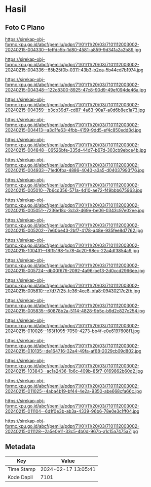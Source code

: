 # Hasil

## Foto C Plano

https://sirekap-obj-formc.kpu.go.id/abcf/pemilu/pdpr/71/01/11/20/03/7101112003002-20240215-004330--feffdc5b-1d80-4581-a859-9d341a2a2b89.jpg

https://sirekap-obj-formc.kpu.go.id/abcf/pemilu/pdpr/71/01/11/20/03/7101112003002-20240215-004336--65b25f0b-0311-43b3-b2ea-5b44cd7b1974.jpg

https://sirekap-obj-formc.kpu.go.id/abcf/pemilu/pdpr/71/01/11/20/03/7101112003002-20240215-004348--122c8300-8925-47c8-90d9-49ef094de46a.jpg

https://sirekap-obj-formc.kpu.go.id/abcf/pemilu/pdpr/71/01/11/20/03/7101112003002-20240215-004359--b3cb39d7-cd87-4a63-90a7-a0d6b8ec1a73.jpg

https://sirekap-obj-formc.kpu.go.id/abcf/pemilu/pdpr/71/01/11/20/03/7101112003002-20240215-004413--a3d1fe63-4fbb-4159-9dd5-ef4c850edd3d.jpg

https://sirekap-obj-formc.kpu.go.id/abcf/pemilu/pdpr/71/01/11/20/03/7101112003002-20240215-004848--06526bfe-335d-44d7-b67d-303cb9ebce4b.jpg

https://sirekap-obj-formc.kpu.go.id/abcf/pemilu/pdpr/71/01/11/20/03/7101112003002-20240215-004933--71ed0fba-4886-4040-a3a5-d04037993f76.jpg

https://sirekap-obj-formc.kpu.go.id/abcf/pemilu/pdpr/71/01/11/20/03/7101112003002-20240215-005010--7b6cd356-571a-4d10-ae72-f49bbb675963.jpg

https://sirekap-obj-formc.kpu.go.id/abcf/pemilu/pdpr/71/01/11/20/03/7101112003002-20240215-005051--7236e18c-3cb3-469e-be06-0343c97e02ee.jpg

https://sirekap-obj-formc.kpu.go.id/abcf/pemilu/pdpr/71/01/11/20/03/7101112003002-20240215-005202--7e60be43-2bf7-4178-a48e-935fee8d7762.jpg

https://sirekap-obj-formc.kpu.go.id/abcf/pemilu/pdpr/71/01/11/20/03/7101112003002-20240215-100431--f8ff5198-1c78-4c20-98ec-22a4df3854a9.jpg

https://sirekap-obj-formc.kpu.go.id/abcf/pemilu/pdpr/71/01/11/20/03/7101112003002-20240215-005724--db00f679-2092-4a96-be13-2d0ccd2966ee.jpg

https://sirekap-obj-formc.kpu.go.id/abcf/pemilu/pdpr/71/01/11/20/03/7101112003002-20240215-005810--e7d77f25-fc36-4ec8-bfa8-09430217c2fb.jpg

https://sirekap-obj-formc.kpu.go.id/abcf/pemilu/pdpr/71/01/11/20/03/7101112003002-20240215-005835--60878b2a-5114-4828-9b5c-b9d2c827c254.jpg

https://sirekap-obj-formc.kpu.go.id/abcf/pemilu/pdpr/71/01/11/20/03/7101112003002-20240215-010026--163f1095-7050-4273-bb4f-e0e6197608f1.jpg

https://sirekap-obj-formc.kpu.go.id/abcf/pemilu/pdpr/71/01/11/20/03/7101112003002-20240215-010135--de164716-32a4-49fa-af68-2029cb09d802.jpg

https://sirekap-obj-formc.kpu.go.id/abcf/pemilu/pdpr/71/01/11/20/03/7101112003002-20240215-103843--ac1a2436-1b6c-409b-85f7-0169862b60d2.jpg

https://sirekap-obj-formc.kpu.go.id/abcf/pemilu/pdpr/71/01/11/20/03/7101112003002-20240215-011025--4aba4b19-bf44-4e2a-9350-abe668cfa66c.jpg

https://sirekap-obj-formc.kpu.go.id/abcf/pemilu/pdpr/71/01/11/20/03/7101112003002-20240215-011104--6d1f0e3b-ab3a-4339-96b6-78e0e3c1ff04.jpg

https://sirekap-obj-formc.kpu.go.id/abcf/pemilu/pdpr/71/01/11/20/03/7101112003002-20240215-011128--2a5e0e11-33c5-4b0d-967b-a1c15a7475a7.jpg


## Metadata

| Key        | Value               |
| ---------- | ------------------- |
| Time Stamp | 2024-02-17 13:05:41 |
| Kode Dapil | 7101                |



